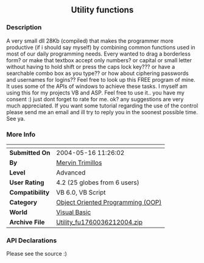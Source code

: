 ﻿<div align="center">

## Utility functions


</div>

### Description

A very small dll 28Kb (compiled) that makes the programmer more productive (if i should say myself) by combining common functions used in most of our daily programming needs. Every wanted to drag a borderless form? or make that textbox accept only numbers? or capital or small letter without having to hold shift or press the caps lock key??? or have a searchable combo box as you type?? or how about ciphering passwords and usernames for logins?? Feel free to look up this FREE program of mine. It uses some of the APIs of windows to achieve these tasks. I myself am using this for my projects VB and ASP. Feel free to use it.. you have my consent :) just dont forget to rate for me. ok? any suggestions are very much appreciated. If you want some tutorial regarding the use of the control please send me an email and ill try to reply you in the soonest possible time. See ya.
 
### More Info
 


<span>             |<span>
---                |---
**Submitted On**   |2004-05-16 11:26:02
**By**             |[Mervin Trimillos](https://github.com/Planet-Source-Code/PSCIndex/blob/master/ByAuthor/mervin-trimillos.md)
**Level**          |Advanced
**User Rating**    |4.2 (25 globes from 6 users)
**Compatibility**  |VB 6\.0, VB Script
**Category**       |[Object Oriented Programming \(OOP\)](https://github.com/Planet-Source-Code/PSCIndex/blob/master/ByCategory/object-oriented-programming-oop__1-47.md)
**World**          |[Visual Basic](https://github.com/Planet-Source-Code/PSCIndex/blob/master/ByWorld/visual-basic.md)
**Archive File**   |[Utility\_fu1760036212004\.zip](https://github.com/Planet-Source-Code/mervin-trimillos-utility-functions__1-54520/archive/master.zip)

### API Declarations

Please see the source :)





